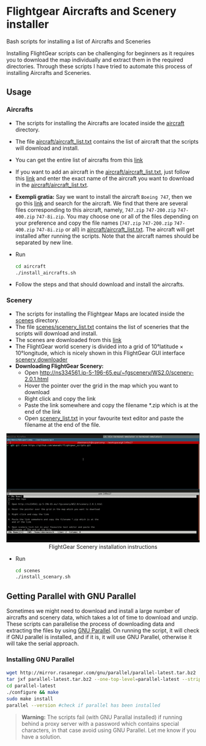 # Flightgear Aircrafts and Scenery installer
Bash scripts for installing a list of Aircrafts and Sceneries

Installing FlightGear scripts can be challenging for beginners
as it requires you to download the map individually and extract
them in the required directories. Through these scripts I have
tried to automate this process of installing Aircrafts and Sceneries.

## Usage
### Aircrafts
- The scripts for installing the Aircrafts are located inside the
  [aircraft](aircraft) directory.
- The file [aircraft/aircraft_list.txt](aircraft/aircraft_list.txt) contains the
  list of aircraft that the scripts will download and install.
- You can get the entire list of aircrafts from this
  [link](http://mirrors.ibiblio.org/flightgear/ftp/Aircraft/)
- If you want to add an aircraft in the [aircraft/aircraft_list.txt](aircraft/aircraft_list.txt),
  just follow this [link](http://mirrors.ibiblio.org/flightgear/ftp/Aircraft/)
  and enter the exact name of the aircraft you want to download in the
  [aircraft/aircraft_list.txt](aircraft/aircraft_list.txt).
- **Exempli gratia:** Say we want to install the aircraft `Boeing 747`,
  then we go this [link](http://mirrors.ibiblio.org/flightgear/ftp/Aircraft/)
  and search for the aircraft. We find that there are several files corresponding
  to this aircraft, namely, `747.zip` `747-200.zip` `747-400.zip` `747-8i.zip`.
  You may choose one or all of the files depending on your preference and copy
  the file names (`747.zip` `747-200.zip` `747-400.zip` `747-8i.zip` or all)
  in [aircraft/aircraft_list.txt](aircraft/aircraft_list.txt). The aircraft will
  get installed after running the scripts. Note that the aircraft names should be
  separated by new line.
  
- Run
  ```bash
  cd aircraft
  ./install_aircrafts.sh
  ```
- Follow the steps and that should download and install the aircrafts.

### Scenery
- The scripts for installing the Flightgear Maps are located inside the
  [scenes](scenes) directory.
- The file [scenes/scenery_list.txt](scenes/scenery_list.txt) contains the
  list of sceneries that the scripts will download and install.
- The scenes are downloaded from this
  [link](http://ns334561.ip-5-196-65.eu/~fgscenery/WS2.0/)
- The FlightGear world scenery is divided into a grid of
  10&deg;latitude &times; 10&deg;longitude, which is nicely
  shown in this FlightGear GUI interface
  [scenery downloader](http://ns334561.ip-5-196-65.eu/~fgscenery/WS2.0/scenery-2.0.1.html)
- **Downloading FlightGear Scenery:**
  - Open http://ns334561.ip-5-196-65.eu/~fgscenery/WS2.0/scenery-2.0.1.html
  - Hover the pointer over the grid in the map which you want to download
  - Right click and copy the link
  - Paste the link somewhere and copy the filename *.zip which is at the
    end of the link
  - Open [scenery_list.txt](scenes/scenery_list.txt) in your favourite text
    editor and paste the filename at the end of the file.

<p align="center"> 
  <img src="scenery_install_instructions.gif">
  <br>
  FlightGear Scenery installation instructions
</p>

- Run
  ```bash
  cd scenes
  ./install_scenary.sh
  ```

## Getting Parallel with GNU Parallel
Sometimes we might need to download and install a large number
of aircrafts and scenery data, which takes a lot of time to
download and unzip. These scripts can parallelise the process of
downloading data and extracting the files by using
[GNU Parallel](https://www.gnu.org/software/parallel/).
On running the script, it will check if GNU parallel is installed,
and if it is, it will use GNU Parallel, otherwise it will take
the serial approach.

### Installing GNU Parallel

```bash
wget http://mirror.rasanegar.com/gnu/parallel/parallel-latest.tar.bz2
tar jxf parallel-latest.tar.bz2 --one-top-level=parallel-latest --strip-components=1
cd parallel-latest
./configure && make
sudo make install
parallel --version #check if parallel has been installed
```

> **Warning:** The scripts fail (with GNU Parallal installed)
  if running behind a proxy server with a password which
  contains special characters, in that case avoid using
  GNU Parallel. Let me know if you have a solution.
